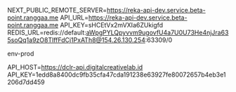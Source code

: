 NEXT_PUBLIC_REMOTE_SERVER=https://reka-api-dev.service.beta-point.ranggaa.me
API_URL=https://reka-api-dev.service.beta-point.ranggaa.me 
API_KEY=sHCEtVx2mVXIa6ZUkigfd
REDIS_URL=redis://default:aWpgPYLQpyvvm9ugovfU4a7U0U73He4njJra635soQq1a9zO8TlffFdCj1PxATh8@154.26.130.254:63309/0


env-prod

API_HOST=https://dclr-api.digitalcreativelab.id
API_KEY=1edd8a8400dc9fb35cfa47cda191238e63927fe80072657b4eb3e1206d7dd459
